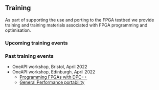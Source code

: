## Training

As part of supporting the use and porting to the FPGA testbed we provide training and training materials associated with FPGA programming and optimisation.

### Upcoming training events

### Past training events

- OneAPI workshop, Bristol, April 2022
- OneAPI workshop, Edinburgh, April 2022
   - [Programming FPGAs with DPC++](DPCandFPGAs.pdf)
   - [General Performance portability](performance_portability_talk.pdf)

